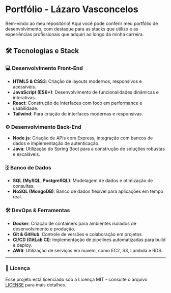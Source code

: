 # Portfólio - Lázaro Vasconcelos

Bem-vindo ao meu repositório! Aqui você pode conferir meu portfólio de desenvolvimento, com destaque para as stacks que utilizo e as experiências profissionais que adquiri ao longo da minha carreira.

## 🛠️ Tecnologias e Stack

### 💻 **Desenvolvimento Front-End**
- **HTML5 & CSS3**: Criação de layouts modernos, responsivos e acessíveis.
- **JavaScript (ES6+)**: Desenvolvimento de funcionalidades dinâmicas e interativas.
- **React**: Construção de interfaces com foco em performance e usabilidade.
- **Tailwind**: Para criação de interfaces modernas e responsivas.

### ⚙️ **Desenvolvimento Back-End**
- **Node.js**: Criação de APIs com Express, integração com bancos de dados e implementação de autenticação.
- **Java**: Utilização do Spring Boot para a construção de soluções robustas e escaláveis.

### 🗄️ **Banco de Dados**
- **SQL (MySQL, PostgreSQL)**: Modelagem de dados e otimização de consultas.
- **NoSQL (MongoDB)**: Banco de dados flexível para aplicações em tempo real.

### 🛠️ **DevOps & Ferramentas**
- **Docker**: Criação de containers para ambientes isolados de desenvolvimento e produção.
- **Git & GitHub**: Controle de versões e colaboração em projetos.
- **CI/CD (GitLab CI)**: Implementação de pipelines automatizadas para build e deploy.
- **AWS**: Utilização de serviços em nuvem, como EC2, S3, Lambda e RDS.

---

### 📜 Licença

Esse projeto está licenciado sob a Licença MIT - consulte o arquivo [LICENSE](LICENSE) para mais detalhes.

